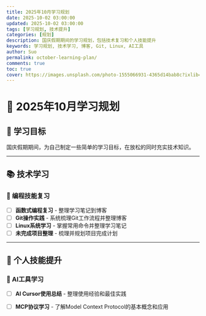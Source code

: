 ```yaml
---
title: 2025年10月学习规划
date: 2025-10-02 03:00:00
updated: 2025-10-02 03:00:00
tags: [学习规划, 技术提升]
categories: [规划]
description: 国庆假期期间的学习规划，包括技术复习和个人技能提升
keywords: 学习规划, 技术学习, 博客, Git, Linux, AI工具
author: Suo
permalink: october-learning-plan/
comments: true
toc: true
cover: https://images.unsplash.com/photo-1555066931-4365d14bab8c?ixlib=rb-4.0.3&auto=format&fit=crop&w=1200&q=80
---
```


# 📅 2025年10月学习规划

## 🎯 学习目标

国庆假期期间，为自己制定一些简单的学习目标，在放松的同时充实技术知识。

---

## 📚 技术学习

### 🔧 编程技能复习
- [ ] **函数式编程复习** - 整理学习笔记到博客
- [ ] **Git操作实践** - 系统梳理Git工作流程并整理博客
- [ ] **Linux系统学习** - 掌握常用命令并整理学习笔记
- [ ] **未完成项目整理** - 梳理并规划项目完成计划

---

## 🚀 个人技能提升

### 🤖 AI工具学习
- [ ] **AI Cursor使用总结** - 整理使用经验和最佳实践
- [ ] **MCP协议学习** - 了解Model Context Protocol的基本概念和应用

